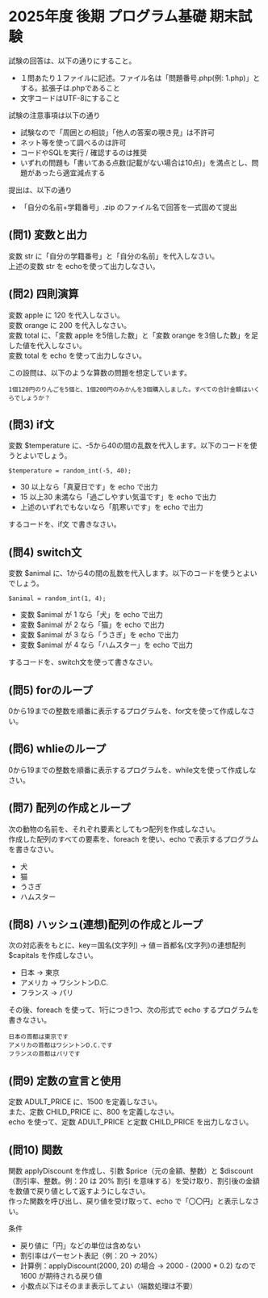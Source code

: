 # 2025年度 後期 プログラム基礎 期末試験

試験の回答は、以下の通りにすること。

- １問あたり１ファイルに記述。ファイル名は「問題番号.php(例: 1.php)」とする。拡張子は.phpであること
- 文字コードはUTF-8にすること

試験の注意事項は以下の通り

- 試験なので「周囲との相談」「他人の答案の覗き見」は不許可
- ネット等を使って調べるのは許可
- コードやSQLを実行 / 確認するのは推奨
- いずれの問題も「書いてある点数(記載がない場合は10点)」を満点とし、問題があったら適宜減点する

提出は、以下の通り

- 「自分の名前+学籍番号」.zip のファイル名で回答を一式固めて提出

## (問1) 変数と出力

変数 str に「自分の学籍番号」と「自分の名前」を代入しなさい。  
上述の変数 str を echoを使って出力しなさい。  

## (問2) 四則演算

変数 apple に 120 を代入しなさい。  
変数 orange に 200 を代入しなさい。  
変数 total に、「変数 apple を5倍した数」と「変数 orange を3倍した数」を足した値を代入しなさい。  
変数 total を echo を使って出力しなさい。  

この設問は、以下のような算数の問題を想定しています。  
```
1個120円のりんごを5個と、1個200円のみかんを3個購入しました。すべての合計金額はいくらでしょうか？
```

## (問3) if文

変数 $temperature に、-5から40の間の乱数を代入します。以下のコードを使うとよいでしょう。  
```
$temperature = random_int(-5, 40);
```

- 30 以上なら「真夏日です」を echo で出力
- 15 以上30 未満なら「過ごしやすい気温です」を echo で出力
- 上述のいずれでもないなら「肌寒いです」を echo で出力

するコードを、if文 で書きなさい。  

## (問4) switch文

変数 $animal に、1から4の間の乱数を代入します。以下のコードを使うとよいでしょう。  
```
$animal = random_int(1, 4);
```

- 変数 $animal が 1 なら「犬」を echo で出力
- 変数 $animal が 2 なら「猫」を echo で出力
- 変数 $animal が 3 なら「うさぎ」を echo で出力
- 変数 $animal が 4 なら「ハムスター」を echo で出力

するコードを、switch文を使って書きなさい。  

## (問5)  forのループ

0から19までの整数を順番に表示するプログラムを、for文を使って作成しなさい。  

## (問6)  whlieのループ

0から19までの整数を順番に表示するプログラムを、while文を使って作成しなさい。  

## (問7) 配列の作成とループ

次の動物の名前を、それぞれ要素としてもつ配列を作成しなさい。  
作成した配列のすべての要素を、foreach を使い、echo で表示するプログラムを書きなさい。   

- 犬
- 猫
- うさぎ
- ハムスター

## (問8) ハッシュ(連想)配列の作成とループ

次の対応表をもとに、key＝国名(文字列) → 値＝首都名(文字列)の連想配列 $capitals を作成しなさい。  

- 日本 → 東京
- アメリカ → ワシントンD.C.
- フランス → パリ

その後、foreach を使って、1行につき1つ、次の形式で echo するプログラムを書きなさい。

```
日本の首都は東京です
アメリカの首都はワシントンD.C.です
フランスの首都はパリです
```

## (問9) 定数の宣言と使用

定数 ADULT_PRICE に、1500 を定義しなさい。  
また、定数 CHILD_PRICE に、800 を定義しなさい。  
echo を使って、定数 ADULT_PRICE と定数 CHILD_PRICE を出力しなさい。  

## (問10) 関数

関数 applyDiscount を作成し、引数 $price（元の金額、整数）と $discount（割引率、整数。例：20 は 20% 割引 を意味する）を受け取り、割引後の金額を数値で戻り値として返すようにしなさい。  
作った関数を呼び出し、戻り値を受け取って、echo で「〇〇円」と表示しなさい。  

条件  
- 戻り値に「円」などの単位は含めない
- 割引率はパーセント表記（例：20 → 20%）
- 計算例：applyDiscount(2000, 20) の場合 → 2000 - (2000 * 0.2) なので 1600 が期待される戻り値
- 小数点以下はそのまま表示してよい（端数処理は不要）
